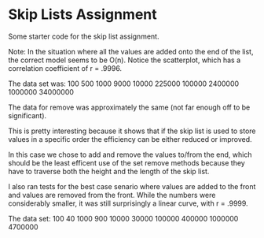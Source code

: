 Skip Lists Assignment
=====================

Some starter code for the skip list assignment.

Note: In the situation where all the values are added onto the end of the list, the correct model seems to be O(n). Notice the scatterplot, which has a correlation coefficient of r = .9996.

The data set was:
  100     500
  1000    9000
  10000   225000
  100000  2400000
  1000000 34000000

The data for remove was approximately the same (not far enough off to be significant).

This is pretty interesting because it shows that if the skip list is used to store values in a specific order the efficiency can be either reduced or improved.

In this case we chose to add and remove the values to/from the end, which should be the least efficent use of the set remove methods because they have to traverse both the height and the length of the skip list.

I also ran tests for the best case senario where values are added to the front and values are removed from the front. While the numbers were considerably smaller, it was still surprisingly a linear curve, with r = .9999.

The data set:
  100     40
  1000    900
  10000   30000
  100000  400000
  1000000 4700000
